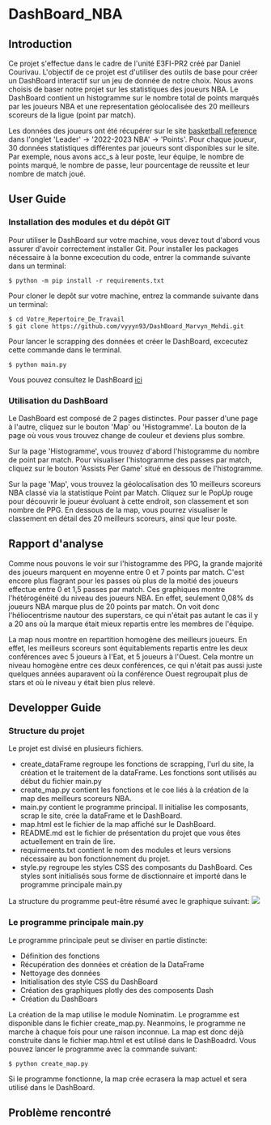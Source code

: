 # DashBoard_NBA
## Introduction
Ce projet s'effectue dans le cadre de l'unité E3FI-PR2 créé par Daniel Courivau. L'objectif de ce projet est d'utiliser des outils de base pour créer un DashBoard interactif sur un jeu de donnée de notre choix. Nous avons choisis de baser notre projet sur les statistiques des joueurs NBA. Le DashBoard contient un histogramme sur le nombre total de points marqués par les joueurs NBA et une representation géolocalisée des 20 meilleurs scoreurs de la ligue (point par match).

Les données des joueurs ont été récupérer sur le site  [basketball reference](https://www.basketball-reference.com) dans l'onglet 'Leader' -> '2022-2023 NBA' -> 'Points'.
Pour chaque joueur, 30 données statistiques différentes par joueurs sont disponibles sur le site. Par exemple, nous avons acc_s à leur poste, leur équipe, le nombre de points marqué, le nombre de passe, leur pourcentage de reussite et leur nombre de match joué.

## User Guide
### Installation des modules et du dépôt GIT
Pour utiliser le DashBoard sur votre machine, vous devez tout d'abord vous assurer d'avoir correctement installer Git. Pour installer les packages nécessaire à la bonne excecution du code, entrer la commande suivante dans un terminal:
``` 
$ python -m pip install -r requirements.txt
```

Pour cloner le depôt sur votre machine, entrez la commande suivante dans un terminal:
```
$ cd Votre_Repertoire_De_Travail
$ git clone https://github.com/vyyyn93/DashBoard_Marvyn_Mehdi.git
```

Pour lancer le scrapping des données et créer le DashBoard, excecutez cette commande dans le terminal.
```
$ python main.py
```

Vous pouvez consultez le DashBoard [ici](http://127.0.0.1:8050/) 

### Utilisation du DashBoard
Le DashBoard est composé de 2 pages distinctes. Pour passer d'une page à l'autre, cliquez sur le bouton 'Map' ou 'Histogramme'. La bouton de la page où vous vous trouvez change de couleur et deviens plus sombre.  

Sur la page 'Histogramme', vous trouvez d'abord l'histogramme du nombre de point par match. Pour visualiser l'histogramme des passes par match, cliquez sur le bouton 'Assists Per Game' situé en dessous de l'histogramme.

Sur la page 'Map', vous trouvez la géolocalisation des 10 meilleurs scoreurs NBA classé via la statistique Point par Match. Cliquez sur le PopUp rouge pour découvrir le joueur évoluant à cette endroit, son classement et son nombre de PPG.
En dessous de la map, vous pourrez visualiser le classement en détail des 20 meilleurs scoreurs, ainsi que leur poste.

## Rapport d'analyse
Comme nous pouvons le voir sur l'histogramme des PPG, la grande majorité des joueurs marquent en moyenne entre 0 et 7 points par match. C'est encore plus flagrant pour les passes où plus de la moitié des joueurs effectue entre 0 et 1,5 passes par match. Ces graphiques montre l'hétérogénéité du niveau des joueurs NBA. En effet, seulement 0,08% ds joueurs NBA marque plus de 20 points par match. On voit donc l'héliocentrisme nautour des superstars, ce qui n'était pas autant le cas il y a 20 ans où la marque était mieux repartis entre les membres de l'équipe.  

La map nous montre en repartition homogène des meilleurs joueurs. En effet, les meilleurs scoreurs sont équitablements repartis entre les deux conférences avec 5 joueurs à l'Eat, et 5 joueurs à l'Ouest.
Cela montre un niveau homogène entre ces deux conférences, ce qui n'était pas aussi juste quelques années auparavent où la conférence Ouest regroupait plus de stars et où le niveau y  était bien plus relevé.
  
## Developper Guide
### Structure du projet
Le projet est divisé en plusieurs fichiers.
* create_dataFrame regroupe les fonctions de scrapping, l'url du site, la création et le traitement de la dataFrame. Les fonctions sont utilisés au début du fichier main.py
* create_map.py contient les fonctions et le coe liés à la création de la map des meilleurs scoreurs NBA.
* main.py contient le programme principal. Il initialise les composants, scrap le site, crée la dataFrame et le DashBoard.
* map.html est le fichier de la map affiché sur le DashBoard.
* README.md est le fichier de présentation du projet que vous êtes actuellement en train de lire.
* requirmeents.txt contient le nom des modules et leurs versions nécessaire au bon fonctionnement du projet.
* style.py regroupe les styles CSS des composants du DashBoard. Ces styles sont initialisés sous forme de disctionnaire et importé dans le programme principale main.py

La structure du programme peut-être résumé avec le graphique suivant:
[![](https://mermaid.ink/img/pako:eNpNUDEOgzAM_ErkiUq0D2DoUtStEx0jVVZiChIJKJgB0T6o7-jH6gBFZLByzt3ZuQlMawkyeAbsKnXPtVdyTN8nPY8NnbrxoI7Hs3rNUF2K4uWw9kks8XHh2zIxgZDpYZHxGtDtlFtrVq4DMDCJSXeq2DUrUeCeIvDvGombnwnfD3LdehUFs5P2kIKjIGorn5migwauyJGGTK6WShwa1qD9W6g4cFuM3kDGYaAUhk6WpLxGicFBVmLTS5dszW24LQHNOb1_r9JnQA?type=png)](https://mermaid-js.github.io/mermaid-live-editor/edit#pako:eNpNUDEOgzAM_ErkiUq0D2DoUtStEx0jVVZiChIJKJgB0T6o7-jH6gBFZLByzt3ZuQlMawkyeAbsKnXPtVdyTN8nPY8NnbrxoI7Hs3rNUF2K4uWw9kks8XHh2zIxgZDpYZHxGtDtlFtrVq4DMDCJSXeq2DUrUeCeIvDvGombnwnfD3LdehUFs5P2kIKjIGorn5migwauyJGGTK6WShwa1qD9W6g4cFuM3kDGYaAUhk6WpLxGicFBVmLTS5dszW24LQHNOb1_r9JnQA)


### Le programme principale main.py
Le programme principale peut se diviser en partie distincte:
* Définition des fonctions
* Récupération des données et création de la DataFrame
* Nettoyage des données
* Initialisation des style CSS du DashBoard
* Création des graphiques plotly des des composents Dash
* Création du DashBoars

La création de la map utilise le module Nominatim. Le programme est disponible dans le fichier create_map.py. Neanmoins, le programme ne marche à chaque fois pour une raison inconnue. La map est donc déjà construite dans le fichier map.html et est utilisé dans le DashBoadrd. 
Vous pouvez lancer le programme avec la commande suivant:
```
$ python create_map.py
```
Si le programme fonctionne, la map crée ecrasera la map actuel et sera utilisé dans le DashBoard.

## Problème rencontré

